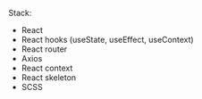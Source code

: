 Stack:

- React
- React hooks (useState, useEffect, useContext)
- React router
- Axios
- React context
- React skeleton
- SCSS
